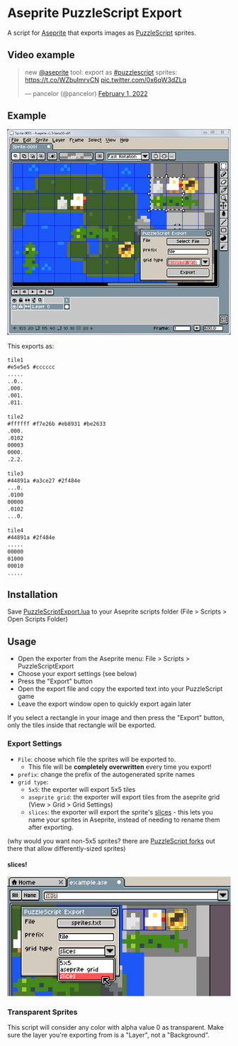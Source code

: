 # Aseprite PuzzleScript Export

A script for [Aseprite](https://www.aseprite.org/) that exports images as [PuzzleScript](https://www.puzzlescript.net/) sprites.

## Video example

<blockquote class="twitter-tweet"><p lang="en" dir="ltr">new <a href="https://twitter.com/aseprite?ref_src=twsrc%5Etfw">@aseprite</a> tool: export as <a href="https://twitter.com/hashtag/puzzlescript?src=hash&amp;ref_src=twsrc%5Etfw">#puzzlescript</a> sprites: <a href="https://t.co/WZbuImrvCN">https://t.co/WZbuImrvCN</a> <a href="https://t.co/0x6qW3dZLq">pic.twitter.com/0x6qW3dZLq</a></p>&mdash; pancelor (@pancelor) <a href="https://twitter.com/pancelor/status/1488637891408367616?ref_src=twsrc%5Etfw">February 1, 2022</a></blockquote> <script async src="https://platform.twitter.com/widgets.js" charset="utf-8"></script>

## Example

![aseprite screenshot](./docs/example.png)

This exports as:

```
tile1
#e5e5e5 #cccccc
.....
..0..
.000.
.001.
.011.

tile2
#ffffff #f7e26b #eb8931 #be2633
.000.
.0102
00003
0000.
.2.2.

tile3
#44891a #a3ce27 #2f484e
...0.
.0100
00000
.0102
...0.

tile4
#44891a #2f484e
.....
00000
01000
00010
.....
```

## Installation

Save [PuzzleScriptExport.lua](https://raw.githubusercontent.com/pancelor/aseprite-puzzlescript-export/main/PuzzleScriptExport.lua) to your Aseprite scripts folder (File > Scripts > Open Scripts Folder)

## Usage

* Open the exporter from the Aseprite menu: File > Scripts > PuzzleScriptExport
* Choose your export settings (see below)
* Press the "Export" button
* Open the export file and copy the exported text into your PuzzleScript game
* Leave the export window open to quickly export again later

If you select a rectangle in your image and then press the "Export" button, only the tiles inside that rectangle will be exported.

### Export Settings

* `File`: choose which file the sprites will be exported to.
  * This file will be **completely overwritten** every time you export!
* `prefix`: change the prefix of the autogenerated sprite names
* `grid type`:
  * `5x5`: the exporter will export 5x5 tiles
  * `aseprite grid`: the exporter will export tiles from the aseprite grid (View > Grid > Grid Settings)
  * `slices`: the exporter will export the sprite's [slices](https://www.aseprite.org/docs/slices/) - this lets you name your sprites in Aseprite, instead of needing to rename them after exporting.

(why would you want non-5x5 sprites? there are [PuzzleScript forks](https://auroriax.github.io/PuzzleScript/editor.html) out there that allow differently-sized sprites)

#### slices!

![aseprite screenshot](./docs/slices.png)

### Transparent Sprites

This script will consider any color with alpha value 0 as transparent. Make sure the layer you're exporting from is a "Layer", not a "Background".
